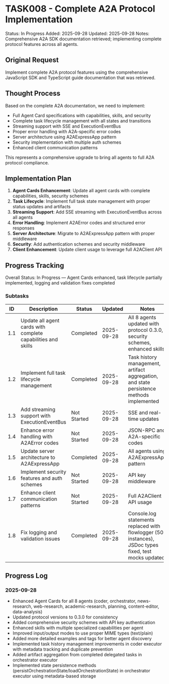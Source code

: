 # TASK008 - Complete A2A Protocol Implementation

Status: In Progress
Added: 2025-09-28
Updated: 2025-09-28
Notes: Comprehensive A2A SDK documentation retrieved; implementing complete protocol features across all agents.

## Original Request
Implement complete A2A protocol features using the comprehensive JavaScript SDK and TypeScript guide documentation that was retrieved.

## Thought Process

Based on the complete A2A documentation, we need to implement:

- Full Agent Card specifications with capabilities, skills, and security
- Complete task lifecycle management with all states and transitions
- Streaming support with SSE and ExecutionEventBus
- Proper error handling with A2A-specific error codes
- Server architecture using A2AExpressApp pattern
- Security implementation with multiple auth schemes
- Enhanced client communication patterns

This represents a comprehensive upgrade to bring all agents to full A2A protocol compliance.

## Implementation Plan

1. **Agent Cards Enhancement**: Update all agent cards with complete capabilities, skills, security schemes
2. **Task Lifecycle**: Implement full task state management with proper status updates and artifacts
3. **Streaming Support**: Add SSE streaming with ExecutionEventBus across all agents
4. **Error Handling**: Implement A2AError codes and structured error responses
5. **Server Architecture**: Migrate to A2AExpressApp pattern with proper middleware
6. **Security**: Add authentication schemes and security middleware
7. **Client Enhancement**: Update client usage to leverage full A2AClient API

## Progress Tracking

Overall Status: In Progress — Agent Cards enhanced, task lifecycle partially implemented, logging and validation fixes completed

### Subtasks

| ID | Description | Status | Updated | Notes |
|----|-------------|--------|---------|-------|
| 1.1 | Update all agent cards with complete capabilities and skills | Completed | 2025-09-28 | All 8 agents updated with protocol 0.3.0, security schemes, enhanced skills |
| 1.2 | Implement full task lifecycle management | Completed | 2025-09-28 | Task history management, artifact aggregation, and state persistence methods implemented |
| 1.3 | Add streaming support with ExecutionEventBus | Not Started | 2025-09-28 | SSE and real-time updates |
| 1.4 | Enhance error handling with A2AError codes | Not Started | 2025-09-28 | JSON-RPC and A2A-specific codes |
| 1.5 | Update server architecture to A2AExpressApp | Completed | 2025-09-28 | All agents using A2AExpressApp pattern |
| 1.6 | Implement security features and auth schemes | Not Started | 2025-09-28 | API key middleware |
| 1.7 | Enhance client communication patterns | Not Started | 2025-09-28 | Full A2AClient API usage |
| 1.8 | Fix logging and validation issues | Completed | 2025-09-28 | Console.log statements replaced with flowlogger (50+ instances), JSDoc types fixed, test mocks updated |

## Progress Log
### 2025-09-28

- Enhanced Agent Cards for all 8 agents (coder, orchestrator, news-research, web-research, academic-research, planning, content-editor, data-analysis)
- Updated protocol versions to 0.3.0 for consistency
- Added comprehensive security schemes with API key authentication
- Enhanced skills with multiple specialized capabilities per agent
- Improved input/output modes to use proper MIME types (text/plain)
- Added more detailed examples and tags for better agent discovery
- Implemented task history management improvements in coder executor with metadata tracking and duplicate prevention
- Added artifact aggregation from completed delegated tasks in orchestrator executor
- Implemented state persistence methods (persistOrchestrationState/loadOrchestrationState) in orchestrator executor using metadata-based storage
